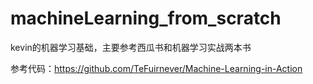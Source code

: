 # machineLearning_from_scratch
kevin的机器学习基础，主要参考西瓜书和机器学习实战两本书

参考代码：https://github.com/TeFuirnever/Machine-Learning-in-Action
